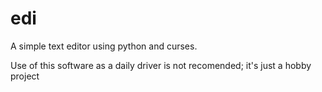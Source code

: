 # edi

A simple text editor using python and curses. 

Use of this software as a daily driver is not recomended; it's just a hobby project
